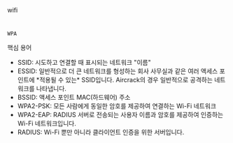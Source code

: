 wifi
#
`WPA`

핵심 용어

-   SSID: 시도하고 연결할 때 표시되는 네트워크 "이름"
-   ESSID: 일반적으로 더 큰 네트워크를 형성하는 회사 사무실과 같은 여러 액세스 포인트에 \*적용될 수 있는\* SSID입니다. Aircrack의 경우 일반적으로 공격하는 네트워크를 나타냅니다.
-   BSSID: 액세스 포인트 MAC(하드웨어) 주소
-   WPA2-PSK: 모든 사람에게 동일한 암호를 제공하여 연결하는 Wi-Fi 네트워크
-   WPA2-EAP: RADIUS 서버로 전송되는 사용자 이름과 암호를 제공하여 인증하는 Wi-Fi 네트워크입니다.
-   RADIUS: Wi-Fi 뿐만 아니라 클라이언트 인증을 위한 서버입니다.